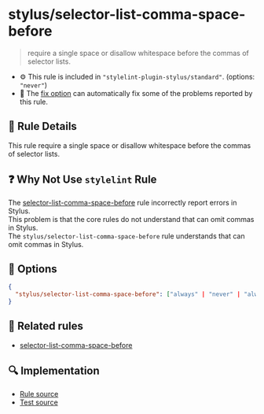 # stylus/selector-list-comma-space-before

> require a single space or disallow whitespace before the commas of selector lists.

- :gear: This rule is included in `"stylelint-plugin-stylus/standard"`. (options: `"never"`)
- :wrench: The [fix option](https://stylelint.io/user-guide/usage/options#fix) can automatically fix some of the problems reported by this rule.

## :book: Rule Details

This rule require a single space or disallow whitespace before the commas of selector lists.

## :question: Why Not Use `stylelint` Rule

The [selector-list-comma-space-before] rule incorrectly report errors in Stylus.  
This problem is that the core rules do not understand that can omit commas in Stylus.  
The `stylus/selector-list-comma-space-before` rule understands that can omit commas in Stylus.

## :wrench: Options

```json
{
  "stylus/selector-list-comma-space-before": ["always" | "never" | "always-single-line" | "never-single-line"]
}
```

## :couple: Related rules

- [selector-list-comma-space-before]

[selector-list-comma-space-before]: https://stylelint.io/user-guide/rules/selector-list-comma-space-before

## :mag: Implementation

- [Rule source](https://github.com/ota-meshi/stylelint-plugin-stylus/blob/master/lib/rules/selector-list-comma-space-before.js)
- [Test source](https://github.com/ota-meshi/stylelint-plugin-stylus/blob/master/tests/lib/rules/selector-list-comma-space-before.js)
